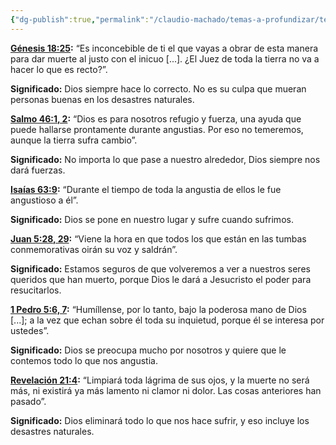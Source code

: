 ```yaml
---
{"dg-publish":true,"permalink":"/claudio-machado/temas-a-profundizar/textos-biblicos-para-consolar/"}
---
```




[**Génesis 18:25**](https://wol.jw.org/es/wol/bc/r4/lp-s/502019177/16/0)**:** “Es inconcebible de ti el que vayas a obrar de esta manera para dar muerte al justo con el inicuo \[...\]. ¿El Juez de toda la tierra no va a hacer lo que es recto?”.

**Significado:** Dios siempre hace lo correcto. No es su culpa que mueran personas buenas en los desastres naturales.

[**Salmo 46:1, 2**](https://wol.jw.org/es/wol/bc/r4/lp-s/502019177/17/0)**:** “Dios es para nosotros refugio y fuerza, una ayuda que puede hallarse prontamente durante angustias. Por eso no temeremos, aunque la tierra sufra cambio”.

**Significado:** No importa lo que pase a nuestro alrededor, Dios siempre nos dará fuerzas.

[**Isaías 63:9**](https://wol.jw.org/es/wol/bc/r4/lp-s/502019177/18/0)**:** “Durante el tiempo de toda la angustia de ellos le fue angustioso a él”.

**Significado:** Dios se pone en nuestro lugar y sufre cuando sufrimos.

[**Juan 5:28, 29**](https://wol.jw.org/es/wol/bc/r4/lp-s/502019177/19/0)**:** “Viene la hora en que todos los que están en las tumbas conmemorativas oirán su voz y saldrán”.

**Significado:** Estamos seguros de que volveremos a ver a nuestros seres queridos que han muerto, porque Dios le dará a Jesucristo el poder para resucitarlos.

[**1 Pedro 5:6, 7**](https://wol.jw.org/es/wol/bc/r4/lp-s/502019177/20/0)**:** “Humíllense, por lo tanto, bajo la poderosa mano de Dios \[...\]; a la vez que echan sobre él toda su inquietud, porque él se interesa por ustedes”.

**Significado:** Dios se preocupa mucho por nosotros y quiere que le contemos todo lo que nos angustia.

[**Revelación 21:4**](https://wol.jw.org/es/wol/bc/r4/lp-s/502019177/21/0)**:** “Limpiará toda lágrima de sus ojos, y la muerte no será más, ni existirá ya más lamento ni clamor ni dolor. Las cosas anteriores han pasado”.

**Significado:** Dios eliminará todo lo que nos hace sufrir, y eso incluye los desastres naturales.
